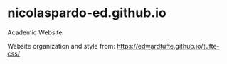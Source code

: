 # nicolaspardo-ed.github.io
 Academic Website

Website organization and style from: https://edwardtufte.github.io/tufte-css/
